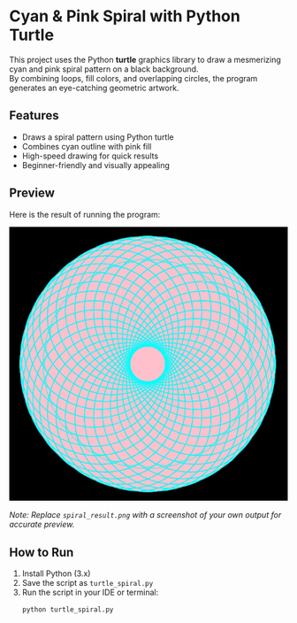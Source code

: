 # Cyan & Pink Spiral with Python Turtle  

This project uses the Python **turtle** graphics library to draw a mesmerizing cyan and pink spiral pattern on a black background.  
By combining loops, fill colors, and overlapping circles, the program generates an eye-catching geometric artwork.  

## Features
- Draws a spiral pattern using Python turtle  
- Combines cyan outline with pink fill  
- High-speed drawing for quick results  
- Beginner-friendly and visually appealing  

## Preview
Here is the result of running the program:  

![Spiral Result](spiral_result.png)  

*Note: Replace `spiral_result.png` with a screenshot of your own output for accurate preview.*  

## How to Run
1. Install Python (3.x)  
2. Save the script as `turtle_spiral.py`  
3. Run the script in your IDE or terminal:  
   ```bash
   python turtle_spiral.py
